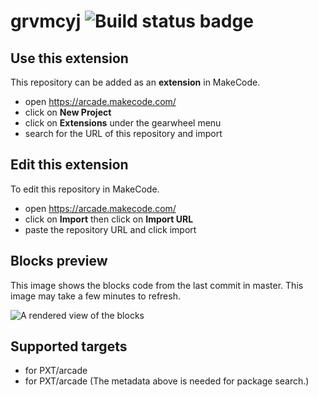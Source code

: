 # grvmcyj ![Build status badge](https://github.com/adambros2010/grvmcyj/workflows/MakeCode/badge.svg)



## Use this extension

This repository can be added as an **extension** in MakeCode.

* open https://arcade.makecode.com/
* click on **New Project**
* click on **Extensions** under the gearwheel menu
* search for the URL of this repository and import

## Edit this extension

To edit this repository in MakeCode.

* open https://arcade.makecode.com/
* click on **Import** then click on **Import URL**
* paste the repository URL and click import

## Blocks preview

This image shows the blocks code from the last commit in master.
This image may take a few minutes to refresh.

![A rendered view of the blocks](https://github.com/adambros2010/grvmcyj/raw/master/.makecode/blocks.png)

## Supported targets

* for PXT/arcade
* for PXT/arcade
(The metadata above is needed for package search.)

